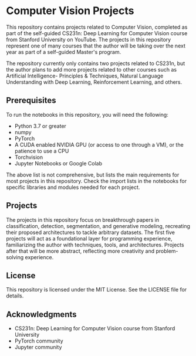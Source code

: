 # Computer Vision Projects

This repository contains projects related to Computer Vision, completed as part of the self-guided CS231n: Deep Learning for Computer Vision course from Stanford University on YouTube. The projects in this repository represent one of many courses that the author will be taking over the next year as part of a self-guided Master's program. 

The repository currently only contains two projects related to CS231n, but the author plans to add more projects related to other courses such as Artificial Intelligence- Principles & Techniques, Natural Language Understanding with Deep Learning, Reinforcement Learning, and others.

## Prerequisites

To run the notebooks in this repository, you will need the following:

- Python 3.7 or greater
- numpy
- PyTorch
- A CUDA enabled NVIDIA GPU (or access to one through a VM), or the patience to use a CPU
- Torchvision
- Jupyter Notebooks or Google Colab

The above list is not comprehensive, but lists the main requirements for most projects in this repository. Check the import lists in the notebooks for specific libraries and modules needed for each project.

## Projects

The projects in this repository focus on breakthrough papers in classification, detection, segmentation, and generative modeling, recreating their proposed architectures to tackle arbitrary datasets. The first five projects will act as a foundational layer for programming experience, familiarizing the author with techniques, tools, and architectures. Projects after that will be more abstract, reflecting more creativity and problem-solving experience.

## License

This repository is licensed under the MIT License. See the LICENSE file for details.

## Acknowledgments

- CS231n: Deep Learning for Computer Vision course from Stanford University
- PyTorch community
- Jupyter community
